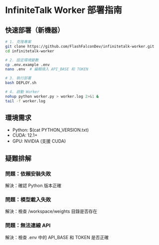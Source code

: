 # InfiniteTalk Worker 部署指南

## 快速部署（新機器）
```bash
# 1. 克隆專案
git clone https://github.com/FlashFalconDev/infinitetalk-worker.git
cd infinitetalk-worker

# 2. 設定環境變數
cp .env.example .env
nano .env  # 編輯填入 API_BASE 和 TOKEN

# 3. 執行部署
bash DEPLOY.sh

# 4. 啟動 Worker
nohup python worker.py > worker.log 2>&1 &
tail -f worker.log
```

## 環境需求

- Python: $(cat PYTHON_VERSION.txt)
- CUDA: 12.1+
- GPU: NVIDIA (支援 CUDA)

## 疑難排解

### 問題：依賴安裝失敗
解決：確認 Python 版本正確

### 問題：模型載入失敗
解決：檢查 /workspace/weights 目錄是否存在

### 問題：無法連線 API
解決：檢查 .env 中的 API_BASE 和 TOKEN 是否正確

